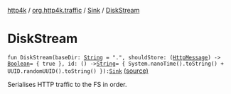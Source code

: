 [http4k](../../index.md) / [org.http4k.traffic](../index.md) / [Sink](index.md) / [DiskStream](./-disk-stream.md)

# DiskStream

`fun DiskStream(baseDir: `[`String`](https://kotlinlang.org/api/latest/jvm/stdlib/kotlin/-string/index.html)` = ".", shouldStore: (`[`HttpMessage`](../../org.http4k.core/-http-message/index.md)`) -> `[`Boolean`](https://kotlinlang.org/api/latest/jvm/stdlib/kotlin/-boolean/index.html)` = { true }, id: () -> `[`String`](https://kotlinlang.org/api/latest/jvm/stdlib/kotlin/-string/index.html)` = { System.nanoTime().toString() + UUID.randomUUID().toString() }): `[`Sink`](index.md) [(source)](https://github.com/http4k/http4k/blob/master/http4k-core/src/main/kotlin/org/http4k/traffic/Sink.kt#L41)

Serialises HTTP traffic to the FS in order.


